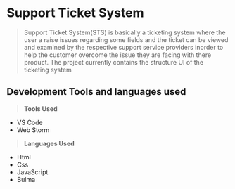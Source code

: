 # Support Ticket System
> Support Ticket System(STS) is basically a ticketing system where the user a raise issues regarding some fields and the ticket can be viewed and examined by the respective support service providers inorder to help the customer overcome the issue they are facing with there product.
> The project currently contains the structure UI of the ticketing system
## Development Tools and languages used
> **Tools Used**
* VS Code
* Web Storm
> **Languages Used**
* Html
* Css
* JavaScript
* Bulma
